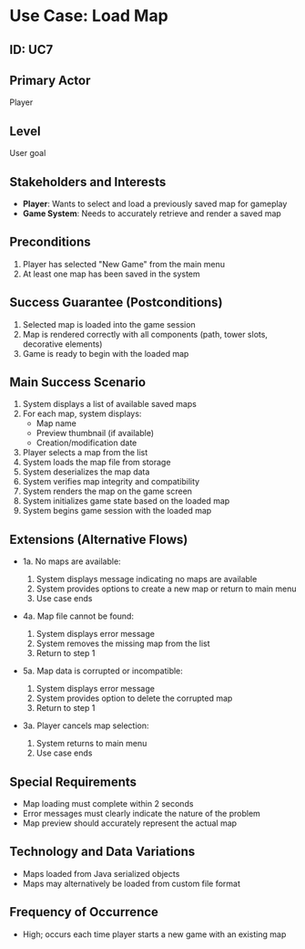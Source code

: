# Use Case: Load Map

## ID: UC7

## Primary Actor
Player

## Level
User goal

## Stakeholders and Interests
- **Player**: Wants to select and load a previously saved map for gameplay
- **Game System**: Needs to accurately retrieve and render a saved map

## Preconditions
1. Player has selected "New Game" from the main menu
2. At least one map has been saved in the system

## Success Guarantee (Postconditions)
1. Selected map is loaded into the game session
2. Map is rendered correctly with all components (path, tower slots, decorative elements)
3. Game is ready to begin with the loaded map

## Main Success Scenario
1. System displays a list of available saved maps
2. For each map, system displays:
   - Map name
   - Preview thumbnail (if available)
   - Creation/modification date
3. Player selects a map from the list
4. System loads the map file from storage
5. System deserializes the map data
6. System verifies map integrity and compatibility
7. System renders the map on the game screen
8. System initializes game state based on the loaded map
9. System begins game session with the loaded map

## Extensions (Alternative Flows)
- 1a. No maps are available:
  1. System displays message indicating no maps are available
  2. System provides options to create a new map or return to main menu
  3. Use case ends

- 4a. Map file cannot be found:
  1. System displays error message
  2. System removes the missing map from the list
  3. Return to step 1

- 5a. Map data is corrupted or incompatible:
  1. System displays error message
  2. System provides option to delete the corrupted map
  3. Return to step 1

- 3a. Player cancels map selection:
  1. System returns to main menu
  2. Use case ends

## Special Requirements
- Map loading must complete within 2 seconds
- Error messages must clearly indicate the nature of the problem
- Map preview should accurately represent the actual map

## Technology and Data Variations
- Maps loaded from Java serialized objects
- Maps may alternatively be loaded from custom file format

## Frequency of Occurrence
- High; occurs each time player starts a new game with an existing map 